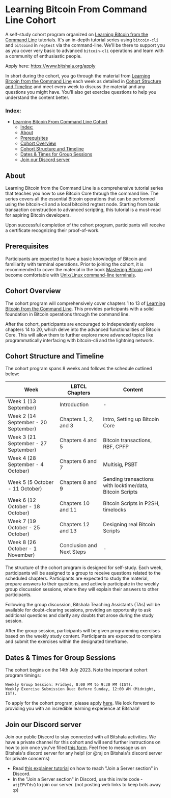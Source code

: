 # Learning Bitcoin From Command Line Cohort

A self-study cohort program organized on [Learning Bitcoin from the Command Line](https://github.com/BlockchainCommons/Learning-Bitcoin-from-the-Command-Line) tutorials.
It's an in-depth tutorial series using `bitcoin-cli` and `bitcoind` in `regtest` via the command-line. We'll be there to support you as you cover very basic to advanced
`bitcoin-cli` operations and learn with a community of enthusiastic people.

Apply here: https://www.bitshala.org/apply

In short during the cohort, you go through the material from [Learning Bitcoin from the Command Line](https://github.com/BlockchainCommons/Learning-Bitcoin-from-the-Command-Line)
each week as detailed in [Cohort Structure and Timeline](#cohort-structure-and-timeline) and meet every week to discuss the material and any questions you might have.
You'll also get exercise questions to help you understand the content better.

### Index:
- [Learning Bitcoin From Command Line Cohort](#learning-bitcoin-from-command-line-cohort)
    - [Index:](#index)
  - [About](#about)
  - [Prerequisites](#prerequisites)
  - [Cohort Overview](#cohort-overview)
  - [Cohort Structure and Timeline](#cohort-structure-and-timeline)
  - [Dates \& Times for Group Sessions](#dates--times-for-group-sessions)
  - [Join our Discord server](#join-our-discord-server)

## About
Learning Bitcoin from the Command Line is a comprehensive tutorial series that teaches you how to use Bitcoin Core through the command line. The series covers all the
essential Bitcoin operations that can be performed using the bitcoin-cli and a local bitcoind regtest node. Starting from basic transaction construction to advanced scripting,
this tutorial is a must-read for aspiring Bitcoin developers.

Upon successful completion of the cohort program, participants will receive a certificate recognizing their proof-of-work.

## Prerequisites
Participants are expected to have a basic knowledge of Bitcoin and familiarity with terminal operations. Prior to joining the cohort, it is recommended to cover the material
in the book [Mastering Bitcoin](https://github.com/bitcoinbook/bitcoinbook) and become comfortable with [Unix/Linux command-line terminals](https://www.youtube.com/watch?v=s3ii48qYBxA).

## Cohort Overview
The cohort program will comprehensively cover chapters 1 to 13 of [Learning Bitcoin from the Command Line](https://github.com/BlockchainCommons/Learning-Bitcoin-from-the-Command-Line).
This provides participants with a solid foundation in Bitcoin operations through the command line.

After the cohort, participants are encouraged to independently explore chapters 14 to 20, which delve into the advanced functionalities of Bitcoin Core. This will allow them
to further explore more advanced topics like programmatically interfacing with bitcoin-cli and the lightning network.

## Cohort Structure and Timeline

The cohort program spans 8 weeks and follows the schedule outlined below:

| Week                             | LBTCL Chapters            | Content                                                  |
|----------------------------------|---------------------------|----------------------------------------------------------|
| Week 1 (13 September)            | Introduction              | -                                                        |
| Week 2 (14 September - 20 September) | Chapters 1, 2, and 3  | Intro, Setting up Bitcoin Core                           |
| Week 3 (21 September - 27 September) | Chapters 4 and 5      | Bitcoin transactions, RBF, CPFP                          |
| Week 4 (28 September - 4 October) | Chapters 6 and 7         | Multisig, PSBT                                           |
| Week 5 (5 October - 11 October)  | Chapters 8 and 9          | Sending transactions with locktime/data, Bitcoin Scripts |
| Week 6 (12 October - 18 October) | Chapters 10 and 11        | Bitcoin Scripts in P2SH, timelocks                       |
| Week 7 (19 October - 25 October) | Chapters 12 and 13        | Designing real Bitcoin Scripts                           |
| Week 8 (26 October - 1 November) | Conclusion and Next Steps | -                                                        |

The structure of the cohort program is designed for self-study. Each week, participants will be assigned to a group to receive questions related to the scheduled chapters.
Participants are expected to study the material, prepare answers to their questions, and actively participate in the weekly group discussion sessions, where they will explain
their answers to other participants.

Following the group discussion, Bitshala Teaching Assistants (TAs) will be available for doubt-clearing sessions, providing an opportunity to ask additional questions and
clarify any doubts that arose during the study session.

After the group session, participants will be given programming exercises based on the weekly study content. Participants are expected to complete and submit the exercises
within the designated timeframe.

## Dates & Times for Group Sessions
The cohort begins on the 14th July 2023. Note the important cohort program timings:

    Weekly Group Session: Fridays, 8:00 PM to 9:30 PM (IST).
    Weekly Exercise Submission Due: Before Sunday, 12:00 AM (Midnight, IST).

To apply for the cohort program, please apply [here](https://www.bitshala.org/apply). We look forward to providing you with an incredible learning experience at Bitshala!

## Join our Discord server
Join our public Discord to stay connected with all Bitshala activities. We have a private channel for this cohort and will send further instructions on how to join 
once you've filled [this form](https://www.bitshala.org/apply).
Feel free to message us on Bitshala's discord server for any help! (or @raj on Bitshala's discord server for private concerns)
- Read [this explainer tutorial](https://support.discord.com/hc/en-us/articles/360034842871-How-do-I-join-a-Server-#h_01FSJF9GT2QJMS2PRAW36WNBS8) on how to reach "Join a Server section" in Discord.
- In the "Join a Server section" in Discord, use this invite code - `atjEPVTdsQ` to join our server. (not posting web links to keep bots away :p)
